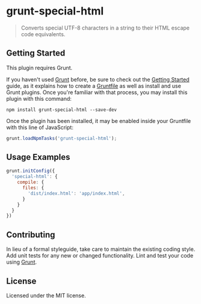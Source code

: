 # grunt-special-html

> Converts special UTF-8 characters in a string to their HTML escape code equivalents.

## Getting Started
This plugin requires Grunt.

If you haven't used [Grunt](http://gruntjs.com/) before, be sure to check out the [Getting Started](http://gruntjs.com/getting-started) guide, as it explains how to create a [Gruntfile](http://gruntjs.com/sample-gruntfile) as well as install and use Grunt plugins. Once you're familiar with that process, you may install this plugin with this command:

```shell
npm install grunt-special-html --save-dev
```

Once the plugin has been installed, it may be enabled inside your Gruntfile with this line of JavaScript:

```js
grunt.loadNpmTasks('grunt-special-html');
```

## Usage Examples

```js
grunt.initConfig({
  'special-html': {
    compile: {
      files: {
        'dist/index.html': 'app/index.html',
      }
    }
  }
})
```

## Contributing
In lieu of a formal styleguide, take care to maintain the existing coding style. Add unit tests for any new or changed functionality. Lint and test your code using [Grunt](http://gruntjs.com/).

## License
Licensed under the MIT license.
